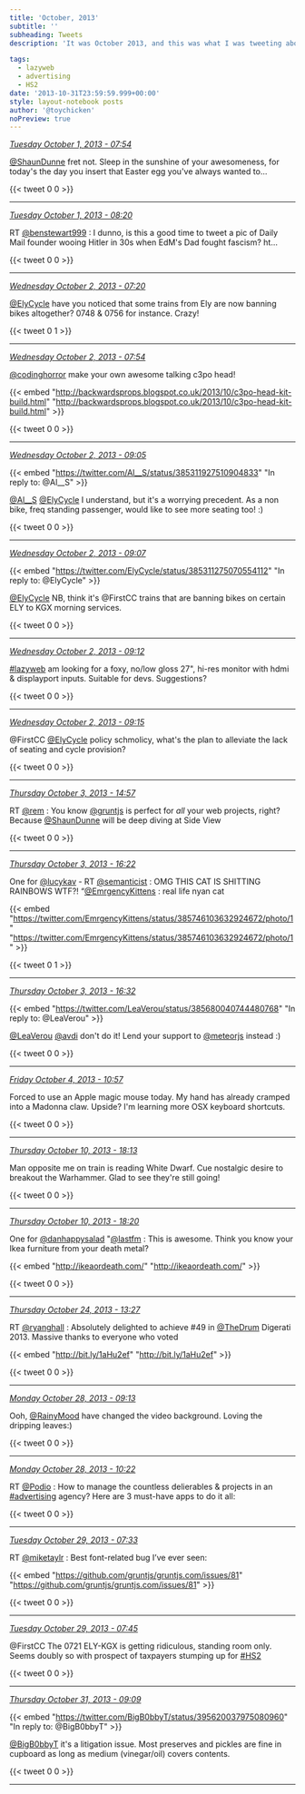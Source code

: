```yaml
---
title: 'October, 2013'
subtitle: ''
subheading: Tweets
description: 'It was October 2013, and this was what I was tweeting about...'

tags:
  - lazyweb
  - advertising
  - HS2
date: '2013-10-31T23:59:59.999+00:00'
style: layout-notebook posts
author: '@toychicken'
noPreview: true
---
```


<p><a id="384934245401387008" href="#384934245401387008"><em title="2013-10-01T07:54:10.000+01:00">Tuesday October 1, 2013 - 07:54</em></a></p>
      
[@ShaunDunne](https://twitter.com/@ShaunDunne)  fret not. Sleep in the sunshine of your awesomeness, for today's the day you insert that Easter egg you've always wanted to...

{{< tweet 0 0 >}}

---

<p><a id="384940960989589505" href="#384940960989589505"><em title="2013-10-01T08:20:51.000+01:00">Tuesday October 1, 2013 - 08:20</em></a></p>
      
RT [@benstewart999](https://twitter.com/@benstewart999) : I dunno, is this a good time to tweet a pic of Daily Mail founder wooing Hitler in 30s when EdM's Dad fought fascism? ht…

{{< tweet 0 0 >}}

---

<p><a id="385288099057926144" href="#385288099057926144"><em title="2013-10-02T07:20:15.000+01:00">Wednesday October 2, 2013 - 07:20</em></a></p>
      
[@ElyCycle](https://twitter.com/@ElyCycle)  have you noticed that some trains from Ely are now banning bikes altogether? 0748 &amp; 0756 for instance. Crazy!

{{< tweet 0 1 >}}

---

<p><a id="385296789479620608" href="#385296789479620608"><em title="2013-10-02T07:54:47.000+01:00">Wednesday October 2, 2013 - 07:54</em></a></p>
      
[@codinghorror](https://twitter.com/@codinghorror)  make your own awesome talking c3po head!  

{{< embed "http://backwardsprops.blogspot.co.uk/2013/10/c3po-head-kit-build.html" "http://backwardsprops.blogspot.co.uk/2013/10/c3po-head-kit-build.html" >}}


{{< tweet 0 0 >}}

---

<p><a id="385314623618318336" href="#385314623618318336"><em title="2013-10-02T09:05:39.000+01:00">Wednesday October 2, 2013 - 09:05</em></a></p>
      
{{< embed "https://twitter.com/Al__S/status/385311927510904833" "In reply to: @Al__S" >}}


[@Al__S](https://twitter.com/@Al__S)  [@ElyCycle](https://twitter.com/@ElyCycle)  I understand, but it's a worrying precedent. As a non bike, freq standing passenger, would like to see more seating too! :)

{{< tweet 0 0 >}}

---

<p><a id="385315040288854016" href="#385315040288854016"><em title="2013-10-02T09:07:19.000+01:00">Wednesday October 2, 2013 - 09:07</em></a></p>
      
{{< embed "https://twitter.com/ElyCycle/status/385311275070554112" "In reply to: @ElyCycle" >}}


[@ElyCycle](https://twitter.com/@ElyCycle)  NB, think it's @FirstCC trains that are banning bikes on certain ELY to KGX morning services.

{{< tweet 0 0 >}}

---

<p><a id="385316410584756224" href="#385316410584756224"><em title="2013-10-02T09:12:45.000+01:00">Wednesday October 2, 2013 - 09:12</em></a></p>
      
[#lazyweb](/tags/lazyweb) am looking for a foxy, no/low gloss 27", hi-res monitor with hdmi &amp; displayport inputs. Suitable for devs. Suggestions?

{{< tweet 0 0 >}}

---

<p><a id="385317097192321024" href="#385317097192321024"><em title="2013-10-02T09:15:29.000+01:00">Wednesday October 2, 2013 - 09:15</em></a></p>
      
@FirstCC [@ElyCycle](https://twitter.com/@ElyCycle)  policy schmolicy, what's the plan to alleviate the lack of seating and cycle provision?

{{< tweet 0 0 >}}

---

<p><a id="385765555052892160" href="#385765555052892160"><em title="2013-10-03T14:57:30.000+01:00">Thursday October 3, 2013 - 14:57</em></a></p>
      
RT [@rem](https://twitter.com/@rem) : You know [@gruntjs](https://twitter.com/@gruntjs)  is perfect for *all* your web projects, right? Because [@ShaunDunne](https://twitter.com/@ShaunDunne)  will be deep diving at Side View 

{{< tweet 0 0 >}}

---

<p><a id="385786927204818944" href="#385786927204818944"><em title="2013-10-03T16:22:25.000+01:00">Thursday October 3, 2013 - 16:22</em></a></p>
      
One for [@lucykav](https://twitter.com/@lucykav)  - RT [@semanticist](https://twitter.com/@semanticist) : OMG THIS CAT IS SHITTING RAINBOWS WTF?! “[@EmrgencyKittens](https://twitter.com/@EmrgencyKittens) : real life nyan cat 

{{< embed "https://twitter.com/EmrgencyKittens/status/385746103632924672/photo/1" "https://twitter.com/EmrgencyKittens/status/385746103632924672/photo/1" >}}


{{< tweet 0 1 >}}

---

<p><a id="385789400334229504" href="#385789400334229504"><em title="2013-10-03T16:32:15.000+01:00">Thursday October 3, 2013 - 16:32</em></a></p>
      
{{< embed "https://twitter.com/LeaVerou/status/385680040744480768" "In reply to: @LeaVerou" >}}


[@LeaVerou](https://twitter.com/@LeaVerou)  [@avdi](https://twitter.com/@avdi)  don't do it! Lend your support to [@meteorjs](https://twitter.com/@meteorjs)  instead :)

{{< tweet 0 0 >}}

---

<p><a id="386067499068166144" href="#386067499068166144"><em title="2013-10-04T10:57:19.000+01:00">Friday October 4, 2013 - 10:57</em></a></p>
      
Forced to use an Apple magic mouse today. My hand has already cramped into a Madonna claw. Upside? I'm learning more OSX keyboard shortcuts.

{{< tweet 0 0 >}}

---

<p><a id="388351662483849217" href="#388351662483849217"><em title="2013-10-10T18:13:46.000+01:00">Thursday October 10, 2013 - 18:13</em></a></p>
      
Man opposite me on train is reading White Dwarf. Cue nostalgic desire to breakout the Warhammer. Glad to see they're still going!

{{< tweet 0 0 >}}

---

<p><a id="388353456396042240" href="#388353456396042240"><em title="2013-10-10T18:20:53.000+01:00">Thursday October 10, 2013 - 18:20</em></a></p>
      
One for [@danhappysalad](https://twitter.com/@danhappysalad)  "[@lastfm](https://twitter.com/@lastfm) : This is awesome. Think you know your Ikea furniture from your death metal? 

{{< embed "http://ikeaordeath.com/" "http://ikeaordeath.com/" >}}


{{< tweet 0 0 >}}

---

<p><a id="393352928104566784" href="#393352928104566784"><em title="2013-10-24T13:27:00.000+01:00">Thursday October 24, 2013 - 13:27</em></a></p>
      
RT [@ryanghall](https://twitter.com/@ryanghall) : Absolutely delighted to achieve #49 in [@TheDrum](https://twitter.com/@TheDrum)  Digerati 2013. Massive thanks to everyone who voted 

{{< embed "http://bit.ly/1aHu2ef" "http://bit.ly/1aHu2ef" >}}


{{< tweet 0 0 >}}

---

<p><a id="394753778068754432" href="#394753778068754432"><em title="2013-10-28T09:13:29.000+00:00">Monday October 28, 2013 - 09:13</em></a></p>
      
Ooh, [@RainyMood](https://twitter.com/@RainyMood)  have changed the video background. Loving the dripping leaves:)

{{< tweet 0 0 >}}

---

<p><a id="394771163945369600" href="#394771163945369600"><em title="2013-10-28T10:22:34.000+00:00">Monday October 28, 2013 - 10:22</em></a></p>
      
RT [@Podio](https://twitter.com/@Podio) : How to manage the countless delierables &amp; projects in an [#advertising](/tags/advertising) agency? Here are 3 must-have apps to do it all: 

{{< tweet 0 0 >}}

---

<p><a id="395091113172013056" href="#395091113172013056"><em title="2013-10-29T07:33:56.000+00:00">Tuesday October 29, 2013 - 07:33</em></a></p>
      
RT [@miketaylr](https://twitter.com/@miketaylr) : Best font-related bug I’ve ever seen: 

{{< embed "https://github.com/gruntjs/gruntjs.com/issues/81" "https://github.com/gruntjs/gruntjs.com/issues/81" >}}


{{< tweet 0 0 >}}

---

<p><a id="395094064590520320" href="#395094064590520320"><em title="2013-10-29T07:45:40.000+00:00">Tuesday October 29, 2013 - 07:45</em></a></p>
      
@FirstCC The 0721 ELY-KGX is getting ridiculous, standing room only. Seems doubly so with prospect of taxpayers stumping up for [#HS2](/tags/HS2)

{{< tweet 0 0 >}}

---

<p><a id="395839851997970432" href="#395839851997970432"><em title="2013-10-31T09:09:09.000+00:00">Thursday October 31, 2013 - 09:09</em></a></p>
      
{{< embed "https://twitter.com/BigB0bbyT/status/395620037975080960" "In reply to: @BigB0bbyT" >}}


[@BigB0bbyT](https://twitter.com/@BigB0bbyT)  it's a litigation issue. Most preserves and pickles are fine in cupboard as long as medium (vinegar/oil) covers contents.

{{< tweet 0 0 >}}

---
